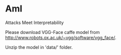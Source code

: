 # AmI
Attacks Meet Interpretability

Please download VGG-Face caffe model from http://www.robots.ox.ac.uk/~vgg/software/vgg_face/.

Unzip the model in 'data/' folder.
